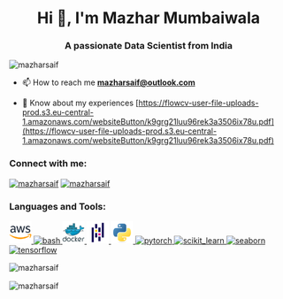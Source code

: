 <h1 align="center">Hi 👋, I'm Mazhar Mumbaiwala</h1>
<h3 align="center">A passionate Data Scientist from India</h3>

<p align="left"> <img src="https://komarev.com/ghpvc/?username=mazharsaif&label=Profile%20views&color=0e75b6&style=flat" alt="mazharsaif" /> </p>

- 📫 How to reach me **mazharsaif@outlook.com**

- 📄 Know about my experiences [https://flowcv-user-file-uploads-prod.s3.eu-central-1.amazonaws.com/websiteButton/k9grg21luu96rek3a3506ix78u.pdf](https://flowcv-user-file-uploads-prod.s3.eu-central-1.amazonaws.com/websiteButton/k9grg21luu96rek3a3506ix78u.pdf)

<h3 align="left">Connect with me:</h3>
<p align="left">
<a href="https://linkedin.com/in/mazharsaif" target="blank"><img align="center" src="https://raw.githubusercontent.com/rahuldkjain/github-profile-readme-generator/master/src/images/icons/Social/linked-in-alt.svg" alt="mazharsaif" height="30" width="40" /></a>
<a href="https://www.leetcode.com/mazharsaif" target="blank"><img align="center" src="https://raw.githubusercontent.com/rahuldkjain/github-profile-readme-generator/master/src/images/icons/Social/leet-code.svg" alt="mazharsaif" height="30" width="40" /></a>
</p>

<h3 align="left">Languages and Tools:</h3>
<p align="left"> <a href="https://aws.amazon.com" target="_blank" rel="noreferrer"> <img src="https://raw.githubusercontent.com/devicons/devicon/master/icons/amazonwebservices/amazonwebservices-original-wordmark.svg" alt="aws" width="40" height="40"/> </a> <a href="https://www.gnu.org/software/bash/" target="_blank" rel="noreferrer"> <img src="https://www.vectorlogo.zone/logos/gnu_bash/gnu_bash-icon.svg" alt="bash" width="40" height="40"/> </a> <a href="https://www.docker.com/" target="_blank" rel="noreferrer"> <img src="https://raw.githubusercontent.com/devicons/devicon/master/icons/docker/docker-original-wordmark.svg" alt="docker" width="40" height="40"/> </a> <a href="https://pandas.pydata.org/" target="_blank" rel="noreferrer"> <img src="https://raw.githubusercontent.com/devicons/devicon/2ae2a900d2f041da66e950e4d48052658d850630/icons/pandas/pandas-original.svg" alt="pandas" width="40" height="40"/> </a> <a href="https://www.python.org" target="_blank" rel="noreferrer"> <img src="https://raw.githubusercontent.com/devicons/devicon/master/icons/python/python-original.svg" alt="python" width="40" height="40"/> </a> <a href="https://pytorch.org/" target="_blank" rel="noreferrer"> <img src="https://www.vectorlogo.zone/logos/pytorch/pytorch-icon.svg" alt="pytorch" width="40" height="40"/> </a> <a href="https://scikit-learn.org/" target="_blank" rel="noreferrer"> <img src="https://upload.wikimedia.org/wikipedia/commons/0/05/Scikit_learn_logo_small.svg" alt="scikit_learn" width="40" height="40"/> </a> <a href="https://seaborn.pydata.org/" target="_blank" rel="noreferrer"> <img src="https://seaborn.pydata.org/_images/logo-mark-lightbg.svg" alt="seaborn" width="40" height="40"/> </a> <a href="https://www.tensorflow.org" target="_blank" rel="noreferrer"> <img src="https://www.vectorlogo.zone/logos/tensorflow/tensorflow-icon.svg" alt="tensorflow" width="40" height="40"/> </a> </p>

<p><img align="center" src="https://github-readme-stats.vercel.app/api/top-langs?username=mazharsaif&show_icons=true&locale=en&layout=compact" alt="mazharsaif" /></p>

<p><img align="center" src="https://github-readme-streak-stats.herokuapp.com/?user=mazharsaif&" alt="mazharsaif" /></p>
